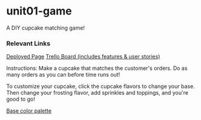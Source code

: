 # unit01-game
A DIY cupcake matching game!

### Relevant Links
[Deployed Page](https://cathua.github.io/unit01-game/)
[Trello Board (includes features & user stories)](https://trello.com/b/kwaPrg9j/bakeshoppe)


Instructions: Make a cupcake that matches the customer's orders. Do as many orders as you can before time runs out!

To customize your cupcake, click the cupcake flavors to change your base. Then change your frosting flavor, add sprinkles and toppings, and you're good to go!

[Base color palette](http://www.colourlovers.com/palette/360922/u.make.me.happy)
